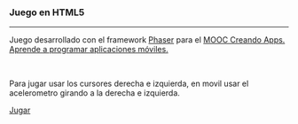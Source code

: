 <h3>Juego en HTML5</h3>
<hr/>

Juego desarrollado con el framework <a href="https://phaser.io/" target="_blank">Phaser</a> para el <a href="https://miriadax.net/web/creando-apps-aprende-a-programar-aplicaciones-moviles" target="_blank">MOOC Creando Apps. Aprende a programar aplicaciones móviles.</a>

<br/>

Para jugar usar los cursores derecha e izquierda, en movil usar el acelerometro girando a la derecha e izquierda.


<a href="http://salvacam.github.io/game_mooc" target="_blank">Jugar</a>
